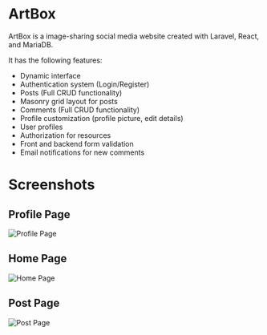 # ArtBox

ArtBox is a image-sharing social media website created with Laravel, React, and MariaDB.

It has the following features:
- Dynamic interface
- Authentication system (Login/Register)
- Posts (Full CRUD functionality)
- Masonry grid layout for posts
- Comments (Full CRUD functionality)
- Profile customization (profile picture, edit details)
- User profiles
- Authorization for resources
- Front and backend form validation
- Email notifications for new comments

# Screenshots
## Profile Page
![Profile Page](https://i.imgur.com/md60y1R.png)
## Home Page
![Home Page](https://i.imgur.com/OCDurk9.png)
## Post Page
![Post Page](https://i.imgur.com/vYl4eYz.png)
